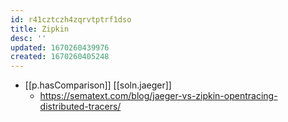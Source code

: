 ```yaml
---
id: r41cztczh4zqrvtptrf1dso
title: Zipkin
desc: ''
updated: 1670260439976
created: 1670260405248
---
```


- [[p.hasComparison]] [[soln.jaeger]]
  - https://sematext.com/blog/jaeger-vs-zipkin-opentracing-distributed-tracers/